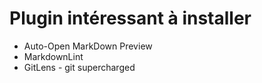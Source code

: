 # Plugin intéressant à installer

- Auto-Open MarkDown Preview
- MarkdownLint
- GitLens - git supercharged
